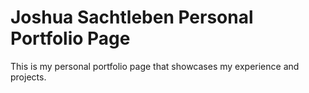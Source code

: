 # Joshua Sachtleben Personal Portfolio Page

This is my personal portfolio page that showcases my experience and projects.